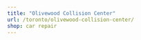 ```yaml
---
title: "Olivewood Collision Center"
url: /toronto/olivewood-collision-center/
shop: car repair
---
```


